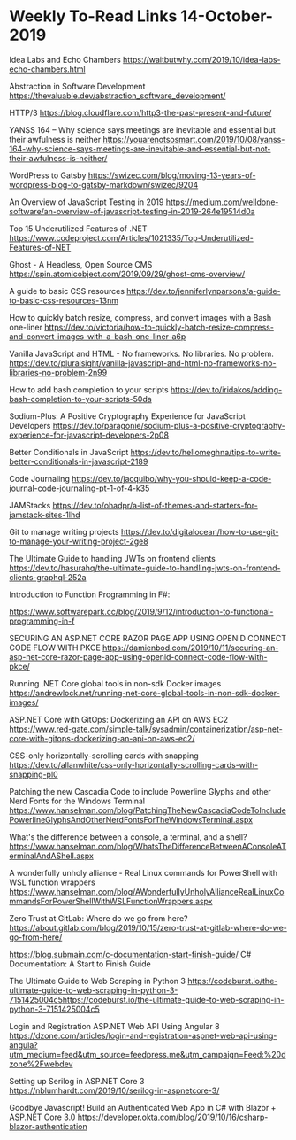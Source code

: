 # Weekly To-Read Links 14-October-2019

Idea Labs and Echo Chambers
https://waitbutwhy.com/2019/10/idea-labs-echo-chambers.html

 Abstraction in Software Development
https://thevaluable.dev/abstraction_software_development/

HTTP/3
https://blog.cloudflare.com/http3-the-past-present-and-future/

YANSS 164 – Why science says meetings are inevitable and essential but their awfulness is neither
https://youarenotsosmart.com/2019/10/08/yanss-164-why-science-says-meetings-are-inevitable-and-essential-but-not-their-awfulness-is-neither/

WordPress to Gatsby
https://swizec.com/blog/moving-13-years-of-wordpress-blog-to-gatsby-markdown/swizec/9204

An Overview of JavaScript Testing in 2019
https://medium.com/welldone-software/an-overview-of-javascript-testing-in-2019-264e19514d0a

Top 15 Underutilized Features of .NET
https://www.codeproject.com/Articles/1021335/Top-Underutilized-Features-of-NET

Ghost - A Headless, Open Source CMS
https://spin.atomicobject.com/2019/09/29/ghost-cms-overview/

A guide to basic CSS resources
https://dev.to/jenniferlynparsons/a-guide-to-basic-css-resources-13nm

How to quickly batch resize, compress, and convert images with a Bash one-liner
https://dev.to/victoria/how-to-quickly-batch-resize-compress-and-convert-images-with-a-bash-one-liner-a6p

Vanilla JavaScript and HTML - No frameworks. No libraries. No problem.
https://dev.to/pluralsight/vanilla-javascript-and-html-no-frameworks-no-libraries-no-problem-2n99

How to add bash completion to your scripts
https://dev.to/iridakos/adding-bash-completion-to-your-scripts-50da

Sodium-Plus: A Positive Cryptography Experience for JavaScript Developers
https://dev.to/paragonie/sodium-plus-a-positive-cryptography-experience-for-javascript-developers-2p08

Better Conditionals in JavaScript
https://dev.to/hellomeghna/tips-to-write-better-conditionals-in-javascript-2189

Code Journaling
https://dev.to/jacquibo/why-you-should-keep-a-code-journal-code-journaling-pt-1-of-4-k35

JAMStacks
https://dev.to/ohadpr/a-list-of-themes-and-starters-for-jamstack-sites-1lhd

Git to manage writing projects
https://dev.to/digitalocean/how-to-use-git-to-manage-your-writing-project-2ge8

The Ultimate Guide to handling JWTs on frontend clients
https://dev.to/hasurahq/the-ultimate-guide-to-handling-jwts-on-frontend-clients-graphql-252a

Introduction to Function Programming in F#:

https://www.softwarepark.cc/blog/2019/9/12/introduction-to-functional-programming-in-f

SECURING AN ASP.NET CORE RAZOR PAGE APP USING OPENID CONNECT CODE FLOW WITH PKCE
https://damienbod.com/2019/10/11/securing-an-asp-net-core-razor-page-app-using-openid-connect-code-flow-with-pkce/

Running .NET Core global tools in non-sdk Docker images
https://andrewlock.net/running-net-core-global-tools-in-non-sdk-docker-images/

ASP.NET Core with GitOps: Dockerizing an API on AWS EC2
https://www.red-gate.com/simple-talk/sysadmin/containerization/asp-net-core-with-gitops-dockerizing-an-api-on-aws-ec2/

CSS-only horizontally-scrolling cards with snapping
https://dev.to/allanwhite/css-only-horizontally-scrolling-cards-with-snapping-pl0

Patching the new Cascadia Code to include Powerline Glyphs and other Nerd Fonts for the Windows Terminal
https://www.hanselman.com/blog/PatchingTheNewCascadiaCodeToIncludePowerlineGlyphsAndOtherNerdFontsForTheWindowsTerminal.aspx

What's the difference between a console, a terminal, and a shell?
https://www.hanselman.com/blog/WhatsTheDifferenceBetweenAConsoleATerminalAndAShell.aspx

A wonderfully unholy alliance - Real Linux commands for PowerShell with WSL function wrappers
https://www.hanselman.com/blog/AWonderfullyUnholyAllianceRealLinuxCommandsForPowerShellWithWSLFunctionWrappers.aspx

Zero Trust at GitLab: Where do we go from here?
https://about.gitlab.com/blog/2019/10/15/zero-trust-at-gitlab-where-do-we-go-from-here/

 https://blog.submain.com/c-documentation-start-finish-guide/
C# Documentation: A Start to Finish Guide

The Ultimate Guide to Web Scraping in Python 3
https://codeburst.io/the-ultimate-guide-to-web-scraping-in-python-3-7151425004c5https://codeburst.io/the-ultimate-guide-to-web-scraping-in-python-3-7151425004c5

Login and Registration ASP.NET Web API Using Angular 8
https://dzone.com/articles/login-and-registration-aspnet-web-api-using-angula?utm_medium=feed&utm_source=feedpress.me&utm_campaign=Feed:%20dzone%2Fwebdev

Setting up Serilog in ASP.NET Core 3
https://nblumhardt.com/2019/10/serilog-in-aspnetcore-3/

Goodbye Javascript! Build an Authenticated Web App in C# with Blazor + ASP.NET Core 3.0
https://developer.okta.com/blog/2019/10/16/csharp-blazor-authentication
